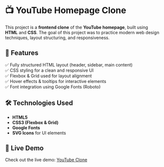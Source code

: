 # 📺 YouTube Homepage Clone

This project is a **frontend clone** of the **YouTube homepage**, built using **HTML** and **CSS**. The goal of this project was to practice modern web design techniques, layout structuring, and responsiveness.

## 🎯 Features
✅ Fully structured HTML layout (header, sidebar, main content)  
✅ CSS styling for a clean and responsive UI  
✅ Flexbox & Grid used for layout alignment  
✅ Hover effects & tooltips for interactive elements  
✅ Font integration using Google Fonts (Roboto)  

## 🛠️ Technologies Used
- **HTML5**
- **CSS3 (Flexbox & Grid)**
- **Google Fonts**
- **SVG Icons** for UI elements  

## 🎥 Live Demo
Check out the live demo: [YouTube Clone](https://jinaldave3.github.io/YouTube-homepage/)


